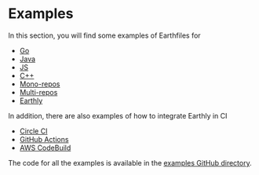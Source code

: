 
# Examples

In this section, you will find some examples of Earthfiles for

* [Go](./go.md)
* [Java](./java.md)
* [JS](./js.md)
* [C++](./cpp.md)
* [Mono-repos](./monorepo.md)
* [Multi-repos](./multirepo.md)
* [Earthly](./earthly.md)

In addition, there are also examples of how to integrate Earthly in CI

* [Circle CI](./circle-integration.md)
* [GitHub Actions](./gh-actions-integration.md)
* [AWS CodeBuild](./codebuild-integration.md)

The code for all the examples is available in the [examples GitHub directory](https://github.com/earthly/earthly/tree/master/examples).
